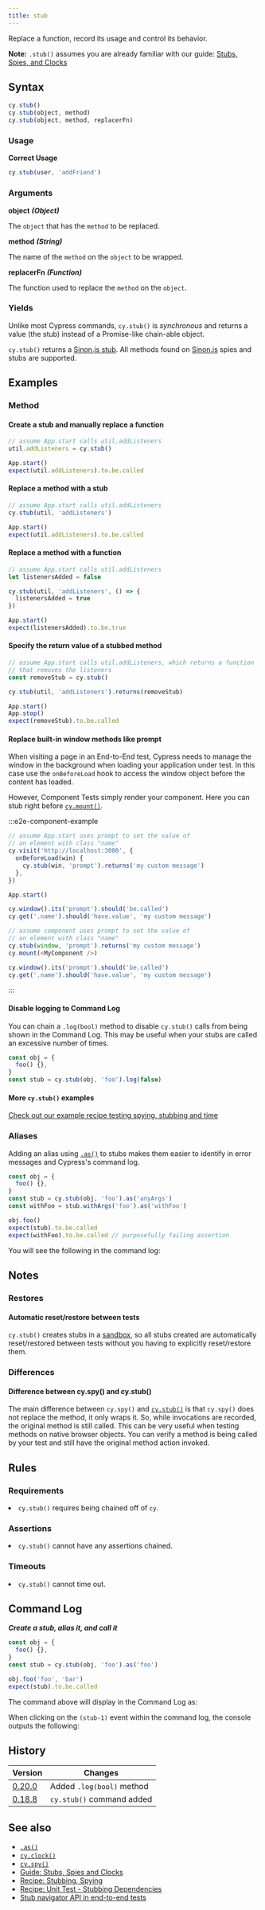```yaml
---
title: stub
---
```


Replace a function, record its usage and control its behavior.

<Alert type="info">

**Note:** `.stub()` assumes you are already familiar with our guide:
[Stubs, Spies, and Clocks](/guides/guides/stubs-spies-and-clocks)

</Alert>

## Syntax

```javascript
cy.stub()
cy.stub(object, method)
cy.stub(object, method, replacerFn)
```

### Usage

**<Icon name="check-circle" color="green"></Icon> Correct Usage**

```javascript
cy.stub(user, 'addFriend')
```

### Arguments

**<Icon name="angle-right"></Icon> object** **_(Object)_**

The `object` that has the `method` to be replaced.

**<Icon name="angle-right"></Icon> method** **_(String)_**

The name of the `method` on the `object` to be wrapped.

**<Icon name="angle-right"></Icon> replacerFn** **_(Function)_**

The function used to replace the `method` on the `object`.

### Yields [<Icon name="question-circle"/>](/guides/core-concepts/introduction-to-cypress#Subject-Management)

Unlike most Cypress commands, `cy.stub()` is _synchronous_ and returns a value
(the stub) instead of a Promise-like chain-able object.

`cy.stub()` returns a [Sinon.js stub](http://sinonjs.org). All methods found on
[Sinon.js](http://sinonjs.org) spies and stubs are supported.

## Examples

### Method

#### Create a stub and manually replace a function

```javascript
// assume App.start calls util.addListeners
util.addListeners = cy.stub()

App.start()
expect(util.addListeners).to.be.called
```

#### Replace a method with a stub

```javascript
// assume App.start calls util.addListeners
cy.stub(util, 'addListeners')

App.start()
expect(util.addListeners).to.be.called
```

#### Replace a method with a function

```javascript
// assume App.start calls util.addListeners
let listenersAdded = false

cy.stub(util, 'addListeners', () => {
  listenersAdded = true
})

App.start()
expect(listenersAdded).to.be.true
```

#### Specify the return value of a stubbed method

```javascript
// assume App.start calls util.addListeners, which returns a function
// that removes the listeners
const removeStub = cy.stub()

cy.stub(util, 'addListeners').returns(removeStub)

App.start()
App.stop()
expect(removeStub).to.be.called
```

#### Replace built-in window methods like prompt

When visiting a page in an End-to-End test, Cypress needs to manage the window
in the background when loading your application under test. In this case use the
`onBeforeLoad` hook to access the window object before the content has loaded.

However, Component Tests simply render your component. Here you can stub right
before [`cy.mount()`](/api/commands/mount).

:::e2e-component-example

```js
// assume App.start uses prompt to set the value of
// an element with class "name"
cy.visit('http://localhost:3000', {
  onBeforeLoad(win) {
    cy.stub(win, 'prompt').returns('my custom message')
  },
})

App.start()

cy.window().its('prompt').should('be.called')
cy.get('.name').should('have.value', 'my custom message')
```

```js
// assume component uses prompt to set the value of
// an element with class "name"
cy.stub(window, 'prompt').returns('my custom message')
cy.mount(<MyComponent />)

cy.window().its('prompt').should('be.called')
cy.get('.name').should('have.value', 'my custom message')
```

:::

#### Disable logging to Command Log

You can chain a `.log(bool)` method to disable `cy.stub()` calls from being
shown in the Command Log. This may be useful when your stubs are called an
excessive number of times.

```javascript
const obj = {
  foo() {},
}
const stub = cy.stub(obj, 'foo').log(false)
```

#### More `cy.stub()` examples

<Alert type="info">

[Check out our example recipe testing spying, stubbing and time](/examples/examples/recipes#Stubbing-and-spying)

</Alert>

### Aliases

Adding an alias using [`.as()`](/api/commands/as) to stubs makes them easier to
identify in error messages and Cypress's command log.

```javascript
const obj = {
  foo() {},
}
const stub = cy.stub(obj, 'foo').as('anyArgs')
const withFoo = stub.withArgs('foo').as('withFoo')

obj.foo()
expect(stub).to.be.called
expect(withFoo).to.be.called // purposefully failing assertion
```

You will see the following in the command log:

<DocsImage src="/img/api/stub/stubs-with-aliases-and-error-in-command-log.png" alt="stubs with aliases" ></DocsImage>

## Notes

### Restores

#### Automatic reset/restore between tests

`cy.stub()` creates stubs in a
[sandbox](http://sinonjs.org/releases/v2.0.0/sandbox/), so all stubs created are
automatically reset/restored between tests without you having to explicitly
reset/restore them.

### Differences

#### Difference between cy.spy() and cy.stub()

The main difference between `cy.spy()` and [`cy.stub()`](/api/commands/stub) is
that `cy.spy()` does not replace the method, it only wraps it. So, while
invocations are recorded, the original method is still called. This can be very
useful when testing methods on native browser objects. You can verify a method
is being called by your test and still have the original method action invoked.

## Rules

### Requirements [<Icon name="question-circle"/>](/guides/core-concepts/introduction-to-cypress#Chains-of-Commands)

<List><li>`cy.stub()` requires being chained off of `cy`.</li></List>

### Assertions [<Icon name="question-circle"/>](/guides/core-concepts/introduction-to-cypress#Assertions)

<List><li>`cy.stub()` cannot have any assertions chained.</li></List>

### Timeouts [<Icon name="question-circle"/>](/guides/core-concepts/introduction-to-cypress#Timeouts)

<List><li>`cy.stub()` cannot time out.</li></List>

## Command Log

**_Create a stub, alias it, and call it_**

```javascript
const obj = {
  foo() {},
}
const stub = cy.stub(obj, 'foo').as('foo')

obj.foo('foo', 'bar')
expect(stub).to.be.called
```

The command above will display in the Command Log as:

<DocsImage src="/img/api/stub/stub-in-command-log.png" alt="Command Log stub" ></DocsImage>

When clicking on the `(stub-1)` event within the command log, the console
outputs the following:

<DocsImage src="/img/api/stub/inspect-the-stubbed-object-and-any-calls-or-arguments-made.png" alt="Console Log stub" ></DocsImage>

## History

| Version                                       | Changes                   |
| --------------------------------------------- | ------------------------- |
| [0.20.0](/guides/references/changelog#0-20.0) | Added `.log(bool)` method |
| [0.18.8](/guides/references/changelog#0-18-8) | `cy.stub()` command added |

## See also

- [`.as()`](/api/commands/as)
- [`cy.clock()`](/api/commands/clock)
- [`cy.spy()`](/api/commands/spy)
- [Guide: Stubs, Spies and Clocks](/guides/guides/stubs-spies-and-clocks)
- [Recipe: Stubbing, Spying](/examples/examples/recipes#Stubbing-and-spying)
- [Recipe: Unit Test - Stubbing Dependencies](/examples/examples/recipes)
- [Stub navigator API in end-to-end tests](https://glebbahmutov.com/blog/stub-navigator-api/)

